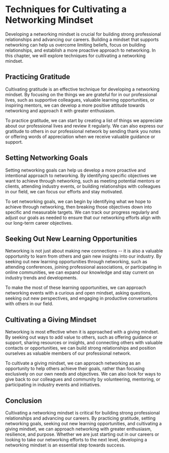 Techniques for Cultivating a Networking Mindset
===========================================================================================

Developing a networking mindset is crucial for building strong professional relationships and advancing our careers. Building a mindset that supports networking can help us overcome limiting beliefs, focus on building relationships, and establish a more proactive approach to networking. In this chapter, we will explore techniques for cultivating a networking mindset.

Practicing Gratitude
--------------------

Cultivating gratitude is an effective technique for developing a networking mindset. By focusing on the things we are grateful for in our professional lives, such as supportive colleagues, valuable learning opportunities, or inspiring mentors, we can develop a more positive attitude towards networking and approach it with greater enthusiasm.

To practice gratitude, we can start by creating a list of things we appreciate about our professional lives and review it regularly. We can also express our gratitude to others in our professional network by sending thank you notes or offering words of appreciation when we receive valuable guidance or support.

Setting Networking Goals
------------------------

Setting networking goals can help us develop a more proactive and intentional approach to networking. By identifying specific objectives we want to achieve through networking, such as meeting potential mentors or clients, attending industry events, or building relationships with colleagues in our field, we can focus our efforts and stay motivated.

To set networking goals, we can begin by identifying what we hope to achieve through networking, then breaking those objectives down into specific and measurable targets. We can track our progress regularly and adjust our goals as needed to ensure that our networking efforts align with our long-term career objectives.

Seeking Out New Learning Opportunities
--------------------------------------

Networking is not just about making new connections -- it is also a valuable opportunity to learn from others and gain new insights into our industry. By seeking out new learning opportunities through networking, such as attending conferences, joining professional associations, or participating in online communities, we can expand our knowledge and stay current on industry trends and developments.

To make the most of these learning opportunities, we can approach networking events with a curious and open mindset, asking questions, seeking out new perspectives, and engaging in productive conversations with others in our field.

Cultivating a Giving Mindset
----------------------------

Networking is most effective when it is approached with a giving mindset. By seeking out ways to add value to others, such as offering guidance or support, sharing resources or insights, and connecting others with valuable contacts or opportunities, we can build strong relationships and position ourselves as valuable members of our professional network.

To cultivate a giving mindset, we can approach networking as an opportunity to help others achieve their goals, rather than focusing exclusively on our own needs and objectives. We can also look for ways to give back to our colleagues and community by volunteering, mentoring, or participating in industry events and initiatives.

Conclusion
----------

Cultivating a networking mindset is critical for building strong professional relationships and advancing our careers. By practicing gratitude, setting networking goals, seeking out new learning opportunities, and cultivating a giving mindset, we can approach networking with greater enthusiasm, resilience, and purpose. Whether we are just starting out in our careers or looking to take our networking efforts to the next level, developing a networking mindset is an essential step towards success.
